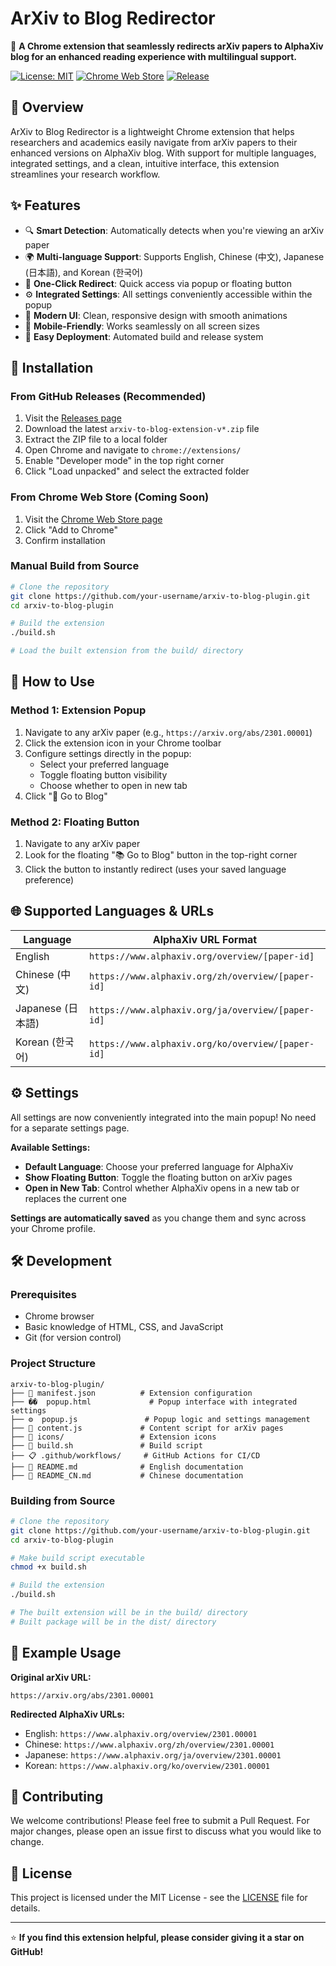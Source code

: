 # ArXiv to Blog Redirector

🚀 **A Chrome extension that seamlessly redirects arXiv papers to AlphaXiv blog for an enhanced reading experience with multilingual support.**

[![License: MIT](https://img.shields.io/badge/License-MIT-yellow.svg)](https://opensource.org/licenses/MIT)
[![Chrome Web Store](https://img.shields.io/badge/Chrome-Extension-brightgreen.svg)](https://chrome.google.com/webstore)
[![Release](https://img.shields.io/github/v/release/your-username/arxiv-to-blog-plugin)](https://github.com/your-username/arxiv-to-blog-plugin/releases)

## 📖 Overview

ArXiv to Blog Redirector is a lightweight Chrome extension that helps researchers and academics easily navigate from arXiv papers to their enhanced versions on AlphaXiv blog. With support for multiple languages, integrated settings, and a clean, intuitive interface, this extension streamlines your research workflow.

## ✨ Features

- 🔍 **Smart Detection**: Automatically detects when you're viewing an arXiv paper
- 🌍 **Multi-language Support**: Supports English, Chinese (中文), Japanese (日本語), and Korean (한국어)
- 🎯 **One-Click Redirect**: Quick access via popup or floating button
- ⚙️ **Integrated Settings**: All settings conveniently accessible within the popup
- 🎨 **Modern UI**: Clean, responsive design with smooth animations
- 📱 **Mobile-Friendly**: Works seamlessly on all screen sizes
- 🚀 **Easy Deployment**: Automated build and release system

## 🚀 Installation

### From GitHub Releases (Recommended)
1. Visit the [Releases page](https://github.com/your-username/arxiv-to-blog-plugin/releases)
2. Download the latest `arxiv-to-blog-extension-v*.zip` file
3. Extract the ZIP file to a local folder
4. Open Chrome and navigate to `chrome://extensions/`
5. Enable "Developer mode" in the top right corner
6. Click "Load unpacked" and select the extracted folder

### From Chrome Web Store (Coming Soon)
1. Visit the [Chrome Web Store page](https://chrome.google.com/webstore)
2. Click "Add to Chrome"
3. Confirm installation

### Manual Build from Source
```bash
# Clone the repository
git clone https://github.com/your-username/arxiv-to-blog-plugin.git
cd arxiv-to-blog-plugin

# Build the extension
./build.sh

# Load the built extension from the build/ directory
```

## 🎯 How to Use

### Method 1: Extension Popup
1. Navigate to any arXiv paper (e.g., `https://arxiv.org/abs/2301.00001`)
2. Click the extension icon in your Chrome toolbar
3. Configure settings directly in the popup:
   - Select your preferred language
   - Toggle floating button visibility
   - Choose whether to open in new tab
4. Click "🚀 Go to Blog"

### Method 2: Floating Button
1. Navigate to any arXiv paper
2. Look for the floating "📚 Go to Blog" button in the top-right corner
3. Click the button to instantly redirect (uses your saved language preference)

## 🌐 Supported Languages & URLs

| Language | AlphaXiv URL Format |
|----------|-------------------|
| English | `https://www.alphaxiv.org/overview/[paper-id]` |
| Chinese (中文) | `https://www.alphaxiv.org/zh/overview/[paper-id]` |
| Japanese (日本語) | `https://www.alphaxiv.org/ja/overview/[paper-id]` |
| Korean (한국어) | `https://www.alphaxiv.org/ko/overview/[paper-id]` |

## ⚙️ Settings

All settings are now conveniently integrated into the main popup! No need for a separate settings page.

**Available Settings:**
- **Default Language**: Choose your preferred language for AlphaXiv
- **Show Floating Button**: Toggle the floating button on arXiv pages
- **Open in New Tab**: Control whether AlphaXiv opens in a new tab or replaces the current one

**Settings are automatically saved** as you change them and sync across your Chrome profile.

## 🛠️ Development

### Prerequisites
- Chrome browser
- Basic knowledge of HTML, CSS, and JavaScript
- Git (for version control)

### Project Structure
```
arxiv-to-blog-plugin/
├── 📄 manifest.json          # Extension configuration
├── ��️  popup.html             # Popup interface with integrated settings
├── ⚙️  popup.js               # Popup logic and settings management
├── 📜 content.js             # Content script for arXiv pages
├── 🎨 icons/                 # Extension icons
├── 🔧 build.sh               # Build script
├── 📋 .github/workflows/     # GitHub Actions for CI/CD
├── 📖 README.md              # English documentation
├── 📖 README_CN.md           # Chinese documentation
```

### Building from Source
```bash
# Clone the repository
git clone https://github.com/your-username/arxiv-to-blog-plugin.git
cd arxiv-to-blog-plugin

# Make build script executable
chmod +x build.sh

# Build the extension
./build.sh

# The built extension will be in the build/ directory
# Built package will be in the dist/ directory
```

## 📝 Example Usage

**Original arXiv URL:**
```
https://arxiv.org/abs/2301.00001
```

**Redirected AlphaXiv URLs:**
- English: `https://www.alphaxiv.org/overview/2301.00001`
- Chinese: `https://www.alphaxiv.org/zh/overview/2301.00001`
- Japanese: `https://www.alphaxiv.org/ja/overview/2301.00001`
- Korean: `https://www.alphaxiv.org/ko/overview/2301.00001`

## 🤝 Contributing

We welcome contributions! Please feel free to submit a Pull Request. For major changes, please open an issue first to discuss what you would like to change.


## 📄 License

This project is licensed under the MIT License - see the [LICENSE](LICENSE) file for details.


---

⭐ **If you find this extension helpful, please consider giving it a star on GitHub!**
